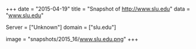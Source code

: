 
+++
date = "2015-04-19"
title = "Snapshot of http://www.slu.edu"
data = "www.slu.edu"

Server = ["Unknown"]
domain = ["slu.edu"]

  image = "snapshots/2015_16/www.slu.edu.png"
+++
#
